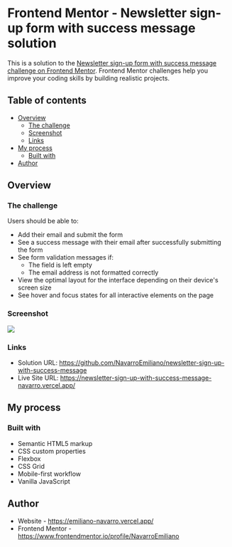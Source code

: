 # Frontend Mentor - Newsletter sign-up form with success message solution

This is a solution to the [Newsletter sign-up form with success message challenge on Frontend Mentor](https://www.frontendmentor.io/challenges/newsletter-signup-form-with-success-message-3FC1AZbNrv). Frontend Mentor challenges help you improve your coding skills by building realistic projects. 

## Table of contents

- [Overview](#overview)
  - [The challenge](#the-challenge)
  - [Screenshot](#screenshot)
  - [Links](#links)
- [My process](#my-process)
  - [Built with](#built-with)
- [Author](#author)

## Overview

### The challenge

Users should be able to:

- Add their email and submit the form
- See a success message with their email after successfully submitting the form
- See form validation messages if:
  - The field is left empty
  - The email address is not formatted correctly
- View the optimal layout for the interface depending on their device's screen size
- See hover and focus states for all interactive elements on the page

### Screenshot

![](./screenshot.jpg)



### Links

- Solution URL: https://github.com/NavarroEmiliano/newsletter-sign-up-with-success-message
- Live Site URL: https://newsletter-sign-up-with-success-message-navarro.vercel.app/

## My process

### Built with

- Semantic HTML5 markup
- CSS custom properties
- Flexbox
- CSS Grid
- Mobile-first workflow
- Vanilla JavaScript

## Author

- Website - https://emiliano-navarro.vercel.app/
- Frontend Mentor - https://www.frontendmentor.io/profile/NavarroEmiliano

